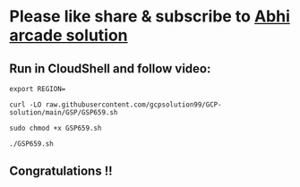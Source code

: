 # Please like share & subscribe to [Abhi arcade solution](http://www.youtube.com/@Abhi_Arcade_Solution)

## Run in CloudShell and follow video:

```
export REGION=
```


```
curl -LO raw.githubusercontent.com/gcpsolution99/GCP-solution/main/GSP/GSP659.sh

sudo chmod +x GSP659.sh

./GSP659.sh
```


## Congratulations !!
